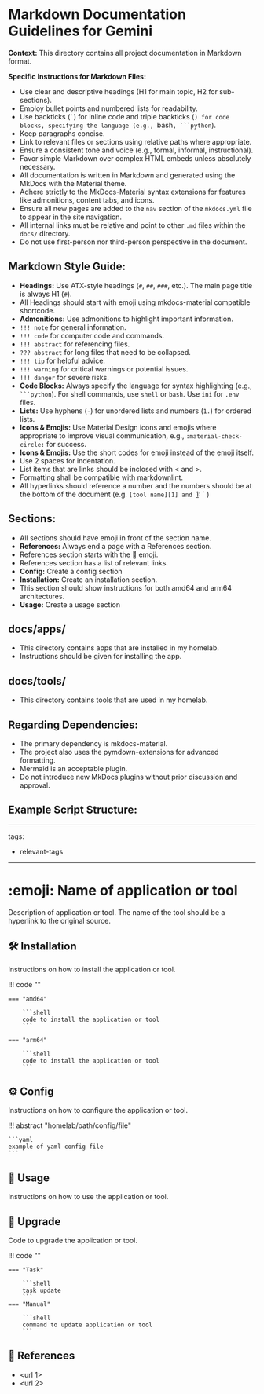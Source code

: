 # Markdown Documentation Guidelines for Gemini

**Context:** This directory contains all project documentation in Markdown format.

**Specific Instructions for Markdown Files:**
- Use clear and descriptive headings (H1 for main topic, H2 for sub-sections).
- Employ bullet points and numbered lists for readability.
- Use backticks (`` ` ``) for inline code and triple backticks (```) for code blocks, specifying the language (e.g., ```bash`, ```python`).
- Keep paragraphs concise.
- Link to relevant files or sections using relative paths where appropriate.
- Ensure a consistent tone and voice (e.g., formal, informal, instructional).
- Favor simple Markdown over complex HTML embeds unless absolutely necessary.
- All documentation is written in Markdown and generated using the MkDocs with the Material theme.
- Adhere strictly to the MkDocs-Material syntax extensions for features like admonitions, content tabs, and icons.
- Ensure all new pages are added to the `nav` section of the `mkdocs.yml` file to appear in the site navigation.
- All internal links must be relative and point to other `.md` files within the `docs/` directory.
- Do not use first-person nor third-person perspective in the document.

## Markdown Style Guide:

- **Headings:** Use ATX-style headings (`#`, `##`, `###`, etc.). The main page title is always H1 (`#`).
- All Headings should start with emoji using mkdocs-material compatible shortcode.
- **Admonitions:** Use admonitions to highlight important information.
- `!!! note` for general information.
- `!!! code` for computer code and commands.
- `!!! abstract` for referencing files.
- `??? abstract` for long files that need to be collapsed.
- `!!! tip` for helpful advice.
- `!!! warning` for critical warnings or potential issues.
- `!!! danger` for severe risks.
- **Code Blocks:** Always specify the language for syntax highlighting (e.g., ` ```python`). For shell commands, use `shell` or `bash`. Use `ini` for `.env` files.
- **Lists:** Use hyphens (`-`) for unordered lists and numbers (`1.`) for ordered lists.
- **Icons & Emojis:** Use Material Design icons and emojis where appropriate to improve visual communication, e.g., `:material-check-circle:` for success.
- **Icons & Emojis:** Use the short codes for emoji instead of the emoji itself.
- Use 2 spaces for indentation.
- List items that are links should be inclosed with < and >.
- Formatting shall be compatible with markdownlint.
- All hyperlinks should reference a number and the numbers should be at the bottom of the document (e.g. `[tool name][1] and `[1]: <url>` )

## Sections:

- All sections should have emoji in front of the section name.
- **References:** Always end a page with a References section.
- References section starts with the :link: emoji.
- References section has a list of relevant links.
- **Config:** Create a config section
- **Installation:** Create an installation section.
- This section should show instructions for both amd64 and arm64 architectures.
- **Usage:** Create a usage section

## docs/apps/

- This directory contains apps that are installed in my homelab.
- Instructions should be given for installing the app.

## docs/tools/

- This directory contains tools that are used in my homelab.

## Regarding Dependencies:

- The primary dependency is mkdocs-material.
- The project also uses the pymdown-extensions for advanced formatting.
- Mermaid is an acceptable plugin.
- Do not introduce new MkDocs plugins without prior discussion and approval.

## Example Script Structure:
---
tags:
  - relevant-tags
---
# :emoji: Name of application or tool

Description of application or tool. The name of the tool should be a hyperlink to the original source.

## :hammer_and_wrench: Installation

Instructions on how to install the application or tool.

!!! code ""

    === "amd64"
    
        ```shell
        code to install the application or tool
        ```

    === "arm64"
        
        ```shell
        code to install the application or tool
        ```
            
## :gear: Config

Instructions on how to configure the application or tool.

!!! abstract "homelab/path/config/file"

    ```yaml
    example of yaml config file
    ```

## :pencil: Usage

Instructions on how to use the application or tool.

## :rocket: Upgrade

Code to upgrade the application or tool.

!!! code ""

    === "Task"
    
        ```shell
        task update
        ```
    === "Manual"

        ```shell
        command to update application or tool
        ```

## :link: References

- <url 1>
- <url 2>

[1]: <url>
